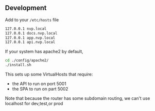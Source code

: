 ## Development

Add to your `/etc/hosts` file

```bash
127.0.0.1 nvp.local
127.0.0.1 docs.nvp.local
127.0.0.1 app.nvp.local
127.0.0.1 api.nvp.local
```

If your system has apache2 by default,
```bash
cd ./config/apache2/
./install.sh
```

This sets up some VirtualHosts that require:
- the API to run on port 5001
- the SPA to run on part 5002


Note that because the router has some subdomain routing, we can't use localhost for dev,test,or prod 
